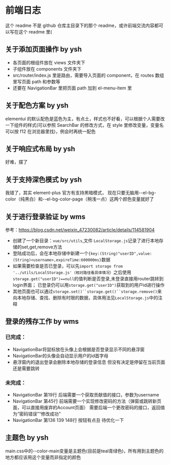 # 前端日志

这个 readme 不是 github 仓库主目录下的那个 readme，或许前端交流内容都可以写在这个 readme 里(

## 关于添加页面操作 by ysh

-   各页面的根组件放在 views 文件夹下
-   子组件放在 components 文件夹下
-   src/router/index.js 里是路由，需要导入页面的 component，在 routes 数组里写页面 path 和参数等
-   还要在 NavigationBar 里把页面 path 加到 el-menu-item 里

## 关于配色方案 by ysh

elementui 的默认配色是蓝色为主，有点土，样式也不好看，可以根据个人需要改一下组件的样式(可以参照 SearchBar 的修改方式，在 style 里修改变量，变量名可以按 f12 在浏览器里找)，例会时再统一配色

## 关于响应式布局 by ysh

好难，摆了

## 关于支持深色模式 by ysh

我错了，其实 element-plus 官方有支持黑暗模式，
现在只要无脑用--el-bg-color（纯黑白）和--el-bg-color-page（稍浅一点）这两个颜色变量就好了

## 关于进行登录验证 by wms
参考：https://blog.csdn.net/weixin_47230082/article/details/114581904
- 创建了一个新目录：`vue/src/utils`,文件 `LocalStorage.js`记录了进行本地存储的set,get,remove方法
- 登陆成功后，会在本地存储中新建一个`{key:(String)"userID",value:(String)<username>,expireTime:600000ms}`数据
- 如果需要检查是否已登录，可以先`import storage from '../utils/LocalStorage.js'（相对路径看具体情况）`之后使用`storage.get("userID")==null`的值判断是否登录,未登录直接用router跳转到login界面；
已登录仍可以用`storage.get("userID")`获取到的用户id进行操作
- 其他页面也可以通过`storage.set()``storage.get()``storage.remove()`来向本地存储、查找、删除有时限的数据，具体用法见`LocalStorage.js`中的注释

## 登录的残存工作 by wms
### 已完成：
- NavigationBar将鼠标放在头像上会根据是否登录显示不同的悬浮窗
- NavigationBar的头像会自动显示用户的id首字母
- 悬浮窗内的退出登录会删除本地存储的登录信息 但没有决定是停留在当前页面还是需要跳转

### 未完成：
- NavigationBar 第19行 后端需要一个获取贡献值的接口，参数为username
- NavigationBar 第45行 前端需要一个实现修改密码的方法（弹窗或跳转新页面，可以直接用废弃的Account页面） 需要后端一个更改密码的接口，返回值为“密码错误”“修改成功”
- NavigationBar 第136 139 148行 按钮有点丑 待优化一下

## 主题色 by ysh
main.css中的--color-main变量是主题色(目前是teal青绿色)，所有用到主题色的地方都应该用这个变量而非指定的颜色